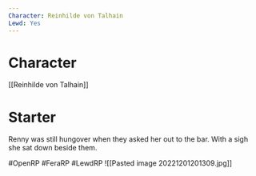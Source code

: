 ```yaml
---
Character: Reinhilde von Talhain
Lewd: Yes
---
```

# Character
[[Reinhilde von Talhain]]

# Starter
Renny was still hungover when they asked her out to the bar. With a sigh she sat down beside them. 

#OpenRP #FeraRP #LewdRP 
![[Pasted image 20221201201309.jpg]]
